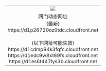 ﻿<table>
  <tr></tr>
  <tr><td colspan=2 align=center><img src="https://d1p26720oz0tdc.cloudfront.net/Up/oGate.jpg" /></td></tr>
  <tr><td colspan=2 align=center>网门动态网址<br/>(最新)
<br>https://d1p26720oz0tdc.cloudfront.net
<br/><br/>(以下网址可能失效)
<br>https://d1cdmp94k3fqfc.cloudfront.net
<br>https://d1edc9w8xt89fs.cloudfront.net
<br>https://d1es6t447lys3b.cloudfront.net
    </td>
  </tr>
</table>
